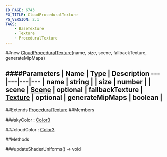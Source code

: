 ```yaml
---
ID_PAGE: 6743
PG_TITLE: CloudProceduralTexture
PG_VERSION: 2.1
TAGS:
    - BaseTexture
    - Texture
    - ProceduralTexture
---
```

##new [CloudProceduralTexture](page.php?p=6743)(name, size, scene, fallbackTexture, generateMipMaps)




####Parameters
 | Name | Type | Description
---|---|---|---
 | name | string | 
 | size | number | 
 | scene | [Scene](page.php?p=6662) | 
optional | fallbackTexture | [Texture](page.php?p=6733) | 
optional | generateMipMaps | boolean | 
---

##Extends
 [ProceduralTexture](page.php?p=6739)
##Members

###skyColor : [Color3](page.php?p=6748)




###cloudColor : [Color3](page.php?p=6748)









##Methods

###updateShaderUniforms() &rarr; void

